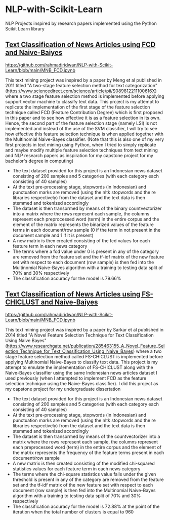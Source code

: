 # NLP-with-Scikit-Learn
NLP Projects inspired by research papers implemented using the Python Scikit Learn library

## [Text Classification of News Articles using FCD and Naive-Baiyes](https://github.com/rahmadiridwan/NLP-with-Scikit-Learn/blob/main/MNB_FCD.ipynb)
https://github.com/rahmadiridwan/NLP-with-Scikit-Learn/blob/main/MNB_FCD.ipynb

This text mining project was inspired by a paper by Meng et al published in 2011 titled "A two-stage feature selection method for text categorization" (https://www.sciencedirect.com/science/article/pii/S089812211100616X) where a two stage feature selection method is implemented before applying support vector machine to classify text data. This project is my attempt to replicate the implementation of the first stage of the feature selection technique called FCD (Feature Contribution Degree) which is first proposed in this paper and to see how effective it is as a feature selection in its own. Hence, the second part of the feature selection stage (namely LSI) is not implemented and instead of the use of the SVM classifier, I will try to see how effective this feature selection technique is when applied together with the Multinomial Naive-Bayes classifier. (Note that this is also one of my very first projects in text mining using Python, when I tried to simply replicate and  maybe modify multiple feature selection techniques from text mining and NLP research papers as inspiration for my capstone project for my bachelor's degree in computing) 
* The text dataset provided for this project is an Indonesian news dataset consisting of 200 samples and 5 categories (with each category each consisting of 40 samples)
* At the text pre-processing stage, stopwords (in Indonesian) and punctuation marks are removed (using the nltk stopwords and the re libraries respectively) from the dataset and the text data is then stemmed and tokenized accordingly
* The dataset is then transormed by means of the binary countvectorizer into a matrix where the rows represent each sample, the columns represent each preprocessed word (term) in the entire corpus and the element of the matrix represents the binarized values of the feature terms in each document/row sample (0 if the term in not present in the document sample and 1 if it is present)
* A new matrix is then created consisting of the fcd values for each feature term in each news category
* The terms where a fcd value under 0 is present in any of the category are removed from the feature set and the tf-idf matrix of the new feature set with respect to each document (row sample) is then fed into the Multinomial Naive-Bayes algorithm with a training to testing data split of 70% and 30% respectively
* The classification accuracy for the model is 79.66%


## [Text Classification of News Articles using FS-CHICLUST and Naive-Baiyes](https://github.com/rahmadiridwan/NLP-with-Scikit-Learn/blob/main/MNB_FCD.ipynb)
https://github.com/rahmadiridwan/NLP-with-Scikit-Learn/blob/main/MNB_FCD.ipynb

This text mining project was inspired by a paper by Sarkar et al published in 2014 titled "A Novel Feature Selection Technique for Text Classification Using Naive Bayes" (https://www.researchgate.net/publication/285463155_A_Novel_Feature_Selection_Technique_for_Text_Classification_Using_Naive_Bayes) where a two stage feature selection method called FS-CHICLUST is implemented before applying Multinomial Naive-Bayes to classify text data. This project is my attempt to emulate the implementation of FS-CHICLUST along with the Naive-Bayes classifier using the same Indonesian news articles dataset I used previously (when I attempted to implement FCD as the feature selection technique using the Naive-Bayes classifier). I did this project as my capstone project for my undergraduate dissertation

* The text dataset provided for this project is an Indonesian news dataset consisting of 200 samples and 5 categories (with each category each consisting of 40 samples)
* At the text pre-processing stage, stopwords (in Indonesian) and punctuation marks are removed (using the nltk stopwords and the re libraries respectively) from the dataset and the text data is then stemmed and tokenized accordingly
* The dataset is then transormed by means of the countvectorizer into a matrix where the rows represent each sample, the columns represent each preprocessed word (term) in the entire corpus and the element of the matrix represents the frequency of the feature terms present in each document/row sample 
* A new matrix is then created consisting of the modified chi-squared statistics values for each feature term in each news category
* The terms where the chi-square statistics value falls under the given threshold is present in any of the category are removed from the feature set and the tf-idf matrix of the new feature set with respect to each document (row sample) is then fed into the Multinomial Naive-Bayes algorithm with a training to testing data split of 70% and 30% respectively
* The classification accuracy for the model is 72.88% at the point of the iteration when the total number of clusters is equal to 960
